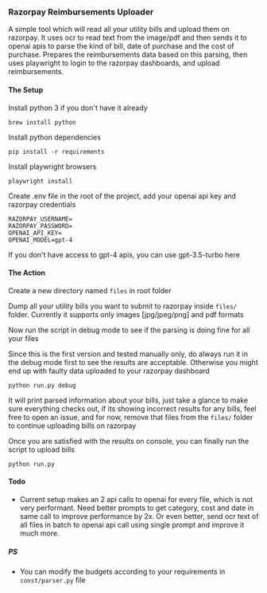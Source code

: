 ### Razorpay Reimbursements Uploader

A simple tool which will read all your utility bills and upload them on razorpay. It uses ocr to read text from the image/pdf and then sends it to openai apis to parse the kind of bill, date of purchase and the cost of purchase. Prepares the reimbursements data based on this parsing, then uses playwright to login to the razorpay dashboards, and upload reimbursements.

#### The Setup

Install python 3 if you don't have it already

```
brew install python
```

Install python dependencies

```
pip install -r requirements
```

Install playwright browsers

```
playwright install
```

Create .env file in the root of the project, add your openai api key and razorpay credentials

```
RAZORPAY_USERNAME=
RAZORPAY_PASSWORD=
OPENAI_API_KEY=
OPENAI_MODEL=gpt-4
```

If you don't have access to gpt-4 apis, you can use gpt-3.5-turbo here

#### The Action

Create a new directory named `files` in root folder

Dump all your utility bills you want to submit to razorpay inside `files/` folder. Currently it supports only images [jpg/jpeg/png] and pdf formats

Now run the script in debug mode to see if the parsing is doing fine for all your files

Since this is the first version and tested manually only, do always run it in the debug mode first to see the results are acceptable. Otherwise you might end up with faulty data uploaded to your razorpay dashboard

```
python run.py debug
```

It will print parsed information about your bills, just take a glance to make sure everything checks out, if its showing incorrect results for any bills, feel free to open an issue, and for now, remove that files from the `files/` folder to continue uploading bills on razorpay

Once you are satisfied with the results on console, you can finally run the script to upload bills


```
python run.py
```

#### Todo

- Current setup makes an 2 api calls to openai for every file, which is not very performant. Need better prompts to get category, cost and date in same call to improve performance by 2x. Or even better, send ocr text of all files in batch to openai api call using single prompt and improve it much more.

##### PS

- You can modify the budgets according to your requirements in `const/parser.py` file
